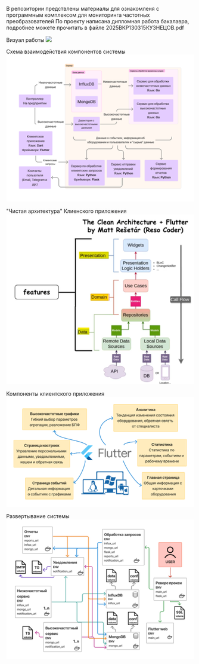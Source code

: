 В репозитории предствлены материалы для ознакомленя с программным комплексом для мониторинга частотных преобразователей
По проекту написана дипломная работа бакалавра, подробнее можете прочитать в файле 2025ВКР130315КУЗНЕЦОВ.pdf

Визуал работы 
![](https://github.com/KuznetsovNick/main_experience/blob/main/images/5.gif)

Cхема взаимодействия компонентов системы
![](https://github.com/KuznetsovNick/main_experience/blob/main/images/1.jpg)

"Чистая архитектура" Клиенского приложения 
![](https://github.com/KuznetsovNick/main_experience/blob/main/images/2.png)

Компоненты клиентского приложения
![](https://github.com/KuznetsovNick/main_experience/blob/main/images/4.png)

Развертывание системы
![](https://github.com/KuznetsovNick/main_experience/blob/main/images/3.png)

